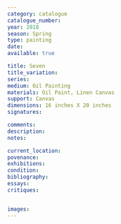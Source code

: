 ```yaml
---
category: catalogue
catalogue_number: 
year: 2018
season: Spring
type: painting
date:
available: true

title: Seven
title_variation: 
series: 
medium: Oil Painting
materials: Oil Paint, Linen Canvas
support: Canvas
dimensions: 16 inches X 20 inches
signatures:

comments:
description:
notes:

current_location:
povenance:
exhibitions:
condition:
bibliography:
essays:
critiques:


images:
---
```


